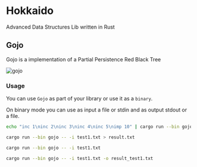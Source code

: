 # Hokkaido

Advanced Data Structures Lib written in Rust

## Gojo

Gojo is a implementation of a Partial Persistence Red Black Tree

![gojo](https://qph.cf2.quoracdn.net/main-qimg-afef71370d28d3b966ad766ff8e5407d)

### Usage

You can use `Gojo` as part of your library or use it as a `binary`.

On binary mode you can use as input a file or stdin and as output stdout or a file.

```bash
echo "inc 1\ninc 2\ninc 3\ninc 4\ninc 5\nimp 10" | cargo run --bin gojo
```

```bash
cargo run --bin gojo -- -i test1.txt > result.txt
```

```bash
cargo run --bin gojo -- -i test1.txt
```

```bash
cargo run --bin gojo -- -i test1.txt -o result_test1.txt
```
